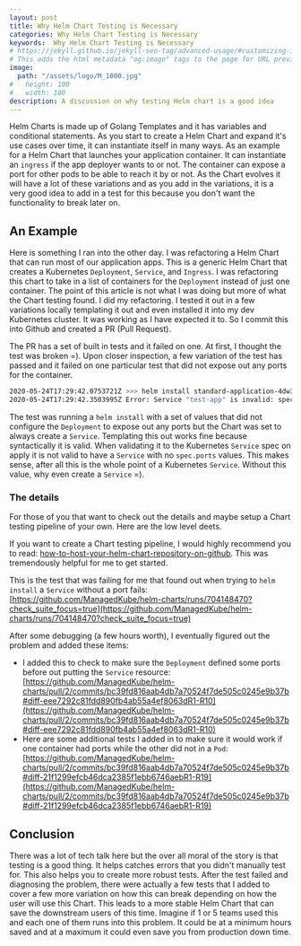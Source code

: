 ```yaml
---
layout: post
title: Why Helm Chart Testing is Necessary
categories: Why Helm Chart Testing is Necessary
keywords:  Why Helm Chart Testing is Necessary
# https://jekyll.github.io/jekyll-seo-tag/advanced-usage/#customizing-image-output
# This adds the html metadata "og:image" tags to the page for URL previews
image:
  path: "/assets/logo/M_1000.jpg"
#   height: 100
#   width: 100
description: A discussion on why testing Helm chart is a good idea
---
```


Helm Charts is made up of Golang Templates and it has variables and conditional statements.  As you start to create a Helm Chart and expand it's use cases over time, it can instantiate itself in many ways.  As an example for a Helm Chart that launches your application container.  It can instantiate an `ingress` if the app deployer wants to or not.  The container can expose a port for other pods to be able to reach it by or not.  As the Chart evolves it will have a lot of these variations and as you add in the variations, it is a very good idea to add in a test for this because you don't want the functionality to break later on.

## An Example
Here is something I ran into the other day.  I was refactoring a Helm Chart that can run most of our application apps.  This is a generic Helm Chart that creates a Kubernetes `Deployment`, `Service`, and `Ingress`.  I was refactoring this chart to take in a list of containers for the `Deployment` instead of just one container.  The point of this article is not what I was doing but more of what the Chart testing found.  I did my refactoring.  I tested it out in a few variations locally templating it out and even installed it into my dev Kubernetes cluster.  It was working as I have expected it to.  So I commit this into Github and created a PR (Pull Request).

The PR has a set of built in tests and it failed on one.  At first, I thought the test was broken =).  Upon closer inspection, a few variation of the test has passed and it failed on one particular test that did not expose out any ports for the container. 

```bash
2020-05-24T17:29:42.0753721Z >>> helm install standard-application-4dw3lecw30 charts/standard-application --namespace standard-application-4dw3lecw30 --wait --values charts/standard-application/ci/ci-values.yaml --timeout 601s
2020-05-24T17:29:42.3503995Z Error: Service "test-app" is invalid: spec.ports: Required value
```

The test was running a `helm install` with a set of values that did not configure the `Deployment` to expose out any ports but the Chart was set to always create a `Service`.  Templating this out works fine because syntactically it is valid.  When validating it to the Kubernetes `Service` spec on apply it is not valid to have a `Service` with no `spec.ports` values.  This makes sense, after all this is the whole point of a Kubernetes `Service`.  Without this value, why even create a `Service` =).

### The details
For those of you that want to check out the details and maybe setup a Chart testing pipeline of your own.  Here are the low level deets.

If you want to create a Chart testing pipeline, I would highly recommend you to read: [how-to-host-your-helm-chart-repository-on-github](https://jamiemagee.co.uk/blog/how-to-host-your-helm-chart-repository-on-github/).  This was tremendously helpful for me to get started.

This is the test that was failing for me that found out when trying to `helm install` a `Service` without a port fails: [https://github.com/ManagedKube/helm-charts/runs/704148470?check_suite_focus=true](https://github.com/ManagedKube/helm-charts/runs/704148470?check_suite_focus=true)

After some debugging (a few hours worth), I eventually figured out the problem and added these items:
* I added this to check to make sure the `Deployment` defined some ports before out putting the `Service` resource: [https://github.com/ManagedKube/helm-charts/pull/2/commits/bc39fd816aab4db7a70524f7de505c0245e9b37b#diff-eee7292c81fdd890fb4ab55a4ef8063dR1-R10](https://github.com/ManagedKube/helm-charts/pull/2/commits/bc39fd816aab4db7a70524f7de505c0245e9b37b#diff-eee7292c81fdd890fb4ab55a4ef8063dR1-R10)
* Here are some additional tests I added in to make sure it would work if one container had ports while the other did not in a `Pod`: [https://github.com/ManagedKube/helm-charts/pull/2/commits/bc39fd816aab4db7a70524f7de505c0245e9b37b#diff-21f1299efcb46dca2385f1ebb6746aebR1-R19](https://github.com/ManagedKube/helm-charts/pull/2/commits/bc39fd816aab4db7a70524f7de505c0245e9b37b#diff-21f1299efcb46dca2385f1ebb6746aebR1-R19)

## Conclusion
There was a lot of tech talk here but the over all moral of the story is that testing is a good thing.  It helps catches errors that you didn't manually test for.  This also helps you to create more robust tests.  After the test failed and diagnosing the problem, there were actually a few tests that I added to cover a few more variation on how this can break depending on how the user will use this Chart.  This leads to a more stable Helm Chart that can save the downstream users of this time.  Imagine if 1 or 5 teams used this and each one of them runs into this problem.  It could be at a minimum hours saved and at a maximum it could even save you from production down time.
